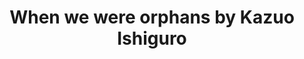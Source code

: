 ---
title: When we were orphans by Kazuo Ishiguro
tags: [Story,⭐⭐⭐⭐⭐⭐⭐⭐⭐☆ 9/10,Novel,Ishiguro,England]
---